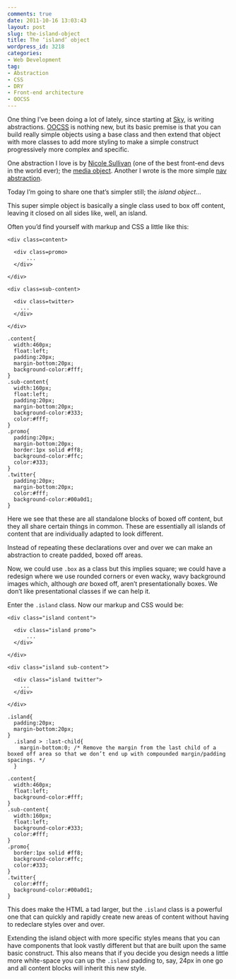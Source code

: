 ```yaml
---
comments: true
date: 2011-10-16 13:03:43
layout: post
slug: the-island-object
title: The ‘island’ object
wordpress_id: 3218
categories:
- Web Development
tag:
- Abstraction
- CSS
- DRY
- Front-end architecture
- OOCSS
---
```


One thing I’ve been doing a lot of lately, since starting at [Sky](http://sky.com/), is writing abstractions. [OOCSS](http://www.oocss.org) is nothing new, but its basic premise is that you can build really simple objects using a base class and then extend that object with more classes to add more styling to make a simple construct progressively more complex and specific.

One abstraction I love is by [Nicole Sullivan](https://twitter.com/stubbornella) (one of the best front-end devs in the world ever); the [media object](http://www.stubbornella.org/content/2010/06/25/the-media-object-saves-hundreds-of-lines-of-code/). Another I wrote is the more simple [nav abstraction](/2011/09/the-nav-abstraction/).

Today I’m going to share one that’s simpler still; the _island object_...

This super simple object is basically a single class used to box off content, leaving it closed on all sides like, well, an island.

Often you’d find yourself with markup and CSS a little like this:

    <div class=content>
    
      <div class=promo>
          ...
      </div>
    
    </div>
    
    <div class=sub-content>
      
      <div class=twitter>
        ...
      </div>
      
    </div>
    
    .content{
      width:460px;
      float:left;
      padding:20px;
      margin-bottom:20px;
      background-color:#fff;
    }
    .sub-content{
      width:160px;
      float:left;
      padding:20px;
      margin-bottom:20px;
      background-color:#333;
      color:#fff;
    }
    .promo{
      padding:20px;
      margin-bottom:20px;
      border:1px solid #ff8;
      background-color:#ffc;
      color:#333;
    }
    .twitter{
      padding:20px;
      margin-bottom:20px;
      color:#fff;
      background-color:#00a0d1;
    }

Here we see that these are all standalone blocks of boxed off content, but they all share certain things in common. These are essentially all islands of content that are individually adapted to look different.

Instead of repeating these declarations over and over we can make an abstraction to create padded, boxed off areas.

Now, we could use `.box` as a class but this implies square; we could have a redesign where we use rounded corners or even wacky, wavy background images which, although _are_ boxed off, aren’t presentationally boxes. We don’t like presentational classes if we can help it.

Enter the `.island` class. Now our markup and CSS would be:

    <div class="island content">
    
      <div class="island promo">
          ...
      </div>
    
    </div>
    
    <div class="island sub-content">
      
      <div class="island twitter">
        ...
      </div>
      
    </div>
    
    .island{
      padding:20px;
      margin-bottom:20px;
    }
      .island > :last-child{
        margin-bottom:0; /* Remove the margin from the last child of a boxed off area so that we don’t end up with compounded margin/padding spacings. */
      }
    
    .content{
      width:460px;
      float:left;
      background-color:#fff;
    }
    .sub-content{
      width:160px;
      float:left;
      background-color:#333;
      color:#fff;
    }
    .promo{
      border:1px solid #ff8;
      background-color:#ffc;
      color:#333;
    }
    .twitter{
      color:#fff;
      background-color:#00a0d1;
    }

This does make the HTML a tad larger, but the `.island` class is a powerful one that can quickly and rapidly create new areas of content without having to redeclare styles over and over.

Extending the island object with more specific styles means that you can have components that look vastly different but that are built upon the same basic construct. This also means that if you decide you design needs a little more white-space you can up the `.island` padding to, say, 24px in one go and all content blocks will inherit this new style.
